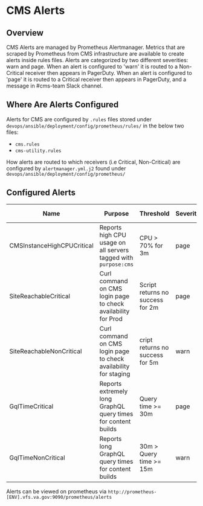 # CMS Alerts
## Overview
CMS Alerts are managed by Prometheus Alertmanager. Metrics that are scraped by Prometheus from CMS infrastructure are available to create alerts inside rules files. Alerts are categorized by two different severities: warn and page.
When an alert is configured to 'warn' it is routed to a Non-Critical receiver then appears in PagerDuty. When an alert is configured to 'page' it is routed to a Critical receiver then appears in PagerDuty, and a message in #cms-team Slack channel.

## Where Are Alerts Configured
Alerts for CMS are configured by `.rules` files stored under `devops/ansible/deployment/config/prometheus/rules/` in the below two files:

- `cms.rules`
- `cms-utility.rules`

How alerts are routed to which receivers (i.e Critical, Non-Critical) are configured by `alertmanager.yml.j2` found under `devops/ansible/deployment/config/prometheus/`

## Configured Alerts

| Name      | Purpose | Threshold | Severity | Prometheus Server |
| ----------- | ----------- | ----------- | ----------- | ----------- |
| CMSInstanceHighCPUCritical      | Reports high CPU usage on all servers tagged with `purpose:cms` | CPU > 70% for 3m | page | staging,prod |
| SiteReachableCritical   | Curl command on CMS login page to check availability for Prod | Script returns no success for 2m | page | utility |
| SiteReachableNonCritical   | Curl command on CMS login page to check availability for staging | cript returns no success for 5m | warn | utility |
| GqlTimeCritical   | Reports extremely long GraphQL query times for content builds | Query time >= 30m | page | utility |
| GqlTimeNonCritical   | Reports long GraphQL query times for content builds        | 30m > Query time >= 15m | warn | utility |

Alerts can be viewed on prometheus via `http://prometheus-[ENV].vfs.va.gov:9090/prometheus/alerts`
